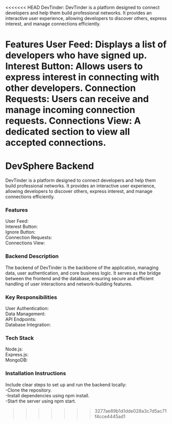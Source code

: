 <<<<<<< HEAD
DevTinder:
DevTinder is a platform designed to connect developers and help them build professional networks. It provides an interactive user experience, allowing developers to discover others, express interest, and manage connections efficiently.

Features
User Feed: Displays a list of developers who have signed up.
Interest Button: Allows users to express interest in connecting with other developers.
Connection Requests: Users can receive and manage incoming connection requests.
Connections View: A dedicated section to view all accepted connections.
=======
# DevSphere Backend
DevTinder is a platform designed to connect developers and help them build professional networks. It provides an interactive user experience, allowing developers to discover others, express interest, and manage connections efficiently.

### Features
User Feed: \
Interest Button: \
Ignore Button:\
Connection Requests: \
Connections View:

### Backend Description
The backend of DevTinder is the backbone of the application, managing data, user authentication, and core business logic. It serves as the bridge between the frontend and the database, ensuring secure and efficient handling of user interactions and network-building features.

### Key Responsibilities
User Authentication:\
Data Management:\
API Endpoints:\
Database Integration:

### Tech Stack
Node.js: \
Express.js:\
MongoDB:

### Installation Instructions
Include clear steps to set up and run the backend locally:\
-Clone the repository.\
-Install dependencies using npm install.\
-Start the server using npm start.
>>>>>>> 3277ae89b1d1dde028a3c7d5ac71f4cce4445ad1
